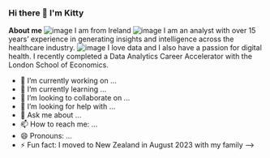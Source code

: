 ### Hi there 👋 I'm Kitty 

**About me**
![image](https://github.com/kittyg80/kittyg80/assets/116217853/6b5bb6bd-8bb8-4f0f-a263-9f2a6ecf067f) I am from Ireland 
![image](https://github.com/kittyg80/kittyg80/assets/116217853/e2332254-6650-4f9c-bc86-4f029e852290) I am an analyst with over 15 years’ experience in generating insights and intelligence across the healthcare industry. 
![image](https://github.com/kittyg80/kittyg80/assets/116217853/999699eb-99cc-4485-8712-0760423cc9c9) I love data and I also have a passion for digital health. 
I recently completed a Data Analytics Career Accelerator with the London School of Economics.

- 🔭 I’m currently working on ...
- 🌱 I’m currently learning ...
- 👯 I’m looking to collaborate on ...
- 🤔 I’m looking for help with ...
- 💬 Ask me about ...
- 📫 How to reach me: ...
- 😄 Pronouns: ...
- ⚡ Fun fact: I moved to New Zealand in August 2023 with my family
-->
